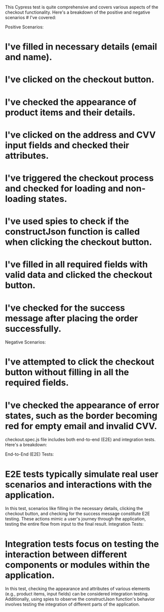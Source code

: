 This Cypress test is quite comprehensive and covers various aspects of the checkout functionality. Here's a breakdown of the positive and negative scenarios # I've covered:

Positive Scenarios:

# I've filled in necessary details (email and name).

# I've clicked on the checkout button.

# I've checked the appearance of product items and their details.

# I've clicked on the address and CVV input fields and checked their attributes.

# I've triggered the checkout process and checked for loading and non-loading states.

# I've used spies to check if the constructJson function is called when clicking the checkout button.

# I've filled in all required fields with valid data and clicked the checkout button.

# I've checked for the success message after placing the order successfully.

Negative Scenarios:

# I've attempted to click the checkout button without filling in all the required fields.

# I've checked the appearance of error states, such as the border becoming red for empty email and invalid CVV.

<!-- ************************************** -->

checkout.spec.js file includes both end-to-end (E2E) and integration tests. Here's a breakdown:

End-to-End (E2E) Tests:

# E2E tests typically simulate real user scenarios and interactions with the application.

In this test, scenarios like filling in the necessary details, clicking the checkout button, and checking for the success message constitute E2E testing.
These actions mimic a user's journey through the application, testing the entire flow from input to the final result.
Integration Tests:

# Integration tests focus on testing the interaction between different components or modules within the application.

In this test, checking the appearance and attributes of various elements (e.g., product items, input fields) can be considered integration testing.
Additionally, using spies to observe the constructJson function's behavior involves testing the integration of different parts of the application.
